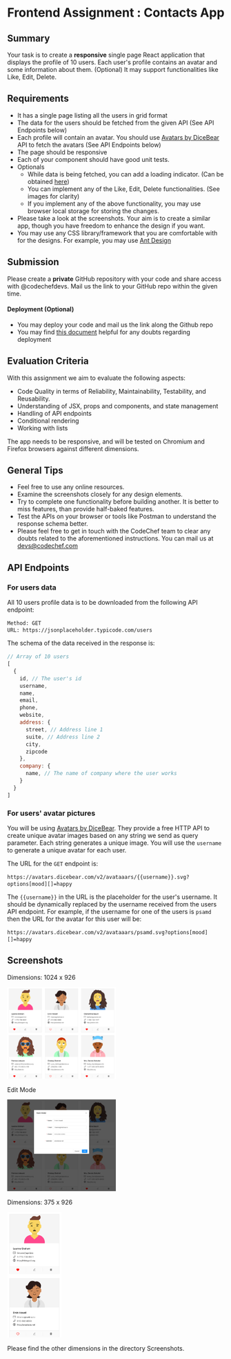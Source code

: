 # Frontend Assignment : Contacts App

## Summary
Your task is to create a **responsive** single page React application that displays the profile of 10 users. Each user's profile contains an avatar and some information about them. (Optional) It may support functionalities like Like, Edit, Delete.

## Requirements
- It has a single page listing all the users in grid format
- The data for the users should be fetched from the given API (See API Endpoints below)
- Each profile will contain an avatar. You should use [Avatars by DiceBear](https://avatars.dicebear.com/) API to fetch the avatars (See API Endpoints below)
- The page should be responsive
- Each of your component should have good unit tests.
- Optionals
    - While data is being fetched, you can add a loading indicator. (Can be obtained [here](https://tobiasahlin.com/spinkit/))
    - You can implement any of the Like, Edit, Delete functionalities. (See images for clarity)
    - If you implement any of the above functionality, you may use browser local storage for storing the changes.
- Please take a look at the screenshots. Your aim is to create a similar app, though you have freedom to enhance the design if you want.
- You may use any CSS library/framework that you are comfortable with for the designs. For example, you may use [Ant Design](https://ant.design/)

## Submission
Please create a **private** GitHub repository with your code and share access with @codechefdevs.
Mail us the link to your GitHub repo within the given time.
#### Deployment (Optional)
- You may deploy your code and mail us the link along the Github repo
- You may find [this document](https://create-react-app.dev/docs/deployment/) helpful for any doubts regarding deployment

## Evaluation Criteria

With this assignment we aim to evaluate the following aspects:
- Code Quality in terms of Reliability, Maintainability, Testability, and Reusability.
- Understanding of JSX, props and components, and state management
- Handling of API endpoints
- Conditional rendering
- Working with lists

The app needs to be responsive, and will be tested on Chromium and Firefox browsers against different dimensions.


## General Tips

 - Feel free to use any online resources. 
 - Examine the screenshots closely for any design elements.
 - Try to complete one functionality before building another. It is better to miss features, than provide half-baked features.
 - Test the APIs on your browser or tools like Postman to understand the response schema better.
 - Please feel free to get in touch with the CodeChef team to clear any doubts related to the aforementioned instructions. You can mail us at [devs@codechef.com](mailto:devs@codechef.com)

## API Endpoints

### For users data

All 10 users profile data is to be downloaded from the following API endpoint:
```
Method: GET
URL: https://jsonplaceholder.typicode.com/users
```

The schema of the data received in the response is:
```Javascript
// Array of 10 users
[
  {
    id,	// The user's id
    username,
    name,
    email,
    phone,
    website,
    address: {
	  street, // Address line 1
	  suite, // Address line 2
	  city,
	  zipcode
    },
    company: {
	  name, // The name of company where the user works
    }
  }
]
```

### For users' avatar pictures

You will be using [Avatars by DiceBear](https://avatars.dicebear.com/). They provide a free HTTP API to create unique avatar images based on any string we send as query parameter. Each string generates a unique image. You will use the `username` to generate a unique avatar for each user.

The URL for the `GET`  endpoint is:
```
https://avatars.dicebear.com/v2/avataaars/{{username}}.svg?options[mood][]=happy
```

The `{{username}}` in the URL is the placeholder for the user's username. It should be dynamically replaced by the username received from the users API endpoint. For example, if the username for one of the users is `psamd` then the URL for the avatar for this user will be:
```
https://avatars.dicebear.com/v2/avataaars/psamd.svg?options[mood][]=happy
```
 
## Screenshots

Dimensions: 1024 x 926

<img src="/Screenshots/1026x926.png" width="50%" height="50%">


Edit Mode

<img src="/Screenshots/1026x926%20-%20Edit.png" width="50%" height="50%">

Dimensions: 375 x 926

<img src="/Screenshots/375x926.png" width="25%" height="25%">

Please find the other dimensions in the directory Screenshots.

